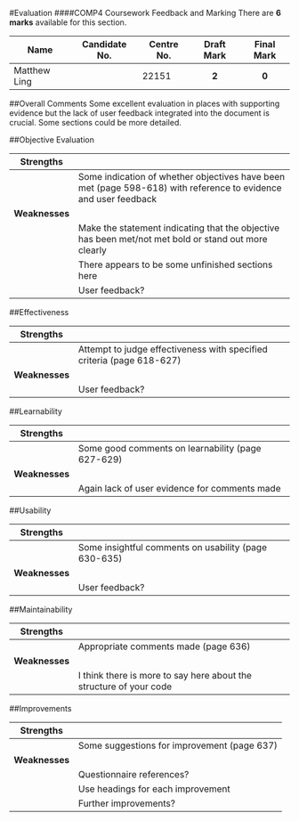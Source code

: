 #Evaluation
####COMP4 Coursework Feedback and Marking
There are **6 marks** available for this section.

|Name|Candidate No.|Centre No.|Draft Mark|Final Mark|
|-|-|-|:-:|:-:|
|Matthew Ling| |22151|**2**|**0**|

##Overall Comments
Some excellent evaluation in places with supporting evidence but the lack of user feedback integrated into the document is crucial. Some sections could be more detailed.

##Objective Evaluation

|**Strengths**||
|-|-|
||Some indication of whether objectives have been met (page 598-618) with reference to evidence and user feedback|
|**Weaknesses**||
||Make the statement indicating that the objective has been met/not met bold or stand out more clearly|
||There appears to be some unfinished sections here|
||User feedback?|

##Effectiveness

|**Strengths**||
|-|-|
||Attempt to judge effectiveness with specified criteria (page 618-627)|
|**Weaknesses**||
||User feedback?|

##Learnability

|**Strengths**||
|-|-|
||Some good comments on learnability (page 627-629)|
|**Weaknesses**||
||Again lack of user evidence for comments made|

##Usability

|**Strengths**||
|-|-|
||Some insightful comments on usability (page 630-635)|
|**Weaknesses**||
||User feedback?|

##Maintainability

|**Strengths**||
|-|-|
||Appropriate comments made (page 636)|
|**Weaknesses**||
||I think there is more to say here about the structure of your code|

##Improvements

|**Strengths**||
|-|-|
||Some suggestions for improvement (page 637)|
|**Weaknesses**||
||Questionnaire references?|
||Use headings for each improvement|
||Further improvements?|